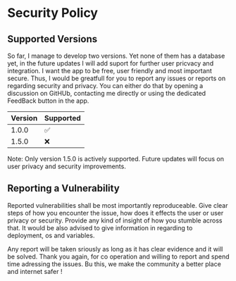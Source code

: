 # Security Policy

## Supported Versions

So far, I manage to develop two versions. Yet none of them has a database yet, in the future updates I will add suport for further user pricvacy and integration.
I want the app to be free, user friendly and most important secure. Thus, I would be greatfull for you to report any issues or reports on regarding security and privacy.
You can either do that by opening a discussion on GitHUb, contacting me directly or using the dedicated FeedBack button in the app.

| Version | Supported          |
| ------- | ------------------ |
| 1.0.0   | :white_check_mark: |
| 1.5.0   | :x:                |

Note: Only version 1.5.0 is actively supported. Future updates will focus on user privacy and security improvements.

## Reporting a Vulnerability

Reported vulnerabilities shall be most importantly reproduceable. Give clear steps of how you encounter the issue, how does it effects the user or user privacy or security. Provide any
kind of insight of how you stumble across that. It would be also advised to give information in regarding to deployment, os and variables.

Any report will be taken sriously as long as it has clear evidence and it will be solved. Thank you again, for co operation and willing to report and spend time adressing the issues.
Bu this, we make the community a better place and internet safer !
